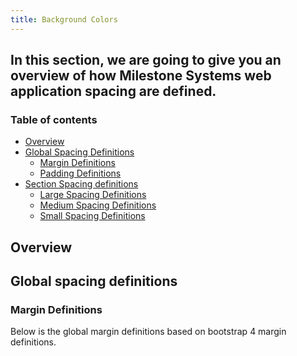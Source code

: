 ```yaml
---
title: Background Colors
---
```


## In this section, we are going to give you an overview of how Milestone Systems web application spacing are defined.

### Table of contents
<div class="row">    
    <div class="col-md-6">
      <ul class="document__unordered-list">
        <li class="document__unordered-list-item"><a class="msds-link" href="#overview">Overview</a></li>
        <li class="document__unordered-list-item">     
          <a class="msds-link" href="#global-spacing-definitions">Global Spacing Definitions</a>     
          <ul class="document__unordered-list">                   
            <li class="document__unordered-list-item">
              <a class="msds-link" href="#margin-definitions">Margin Definitions</a>
            </li>  
            <li class="document__unordered-list-item">
              <a class="msds-link" href="#padding-definitions">Padding Definitions</a>
            </li>         
          </ul> 
        </li>
        <li class="document__unordered-list-item">
          <a class="msds-link" href="#section-spacing-definitions">Section Spacing definitions</a>    
          <ul class="document__unordered-list">                   
            <li class="document__unordered-list-item">
              <a class="msds-link" href="#large-spacing-definitions">Large Spacing Definitions</a>
            </li>  
            <li class="document__unordered-list-item">
              <a class="msds-link" href="#medium-spacing-definitions">Medium Spacing Definitions</a>
            </li>
            <li class="document__unordered-list-item">
              <a class="msds-link" href="#small-spacing-definitions">Small Spacing Definitions</a>
            </li>
          </ul>     
        </li>               
      </ul>     
    </div>
</div>

## Overview 


## Global spacing definitions 

### Margin Definitions
Below is the global margin definitions based on bootstrap 4 margin definitions.
